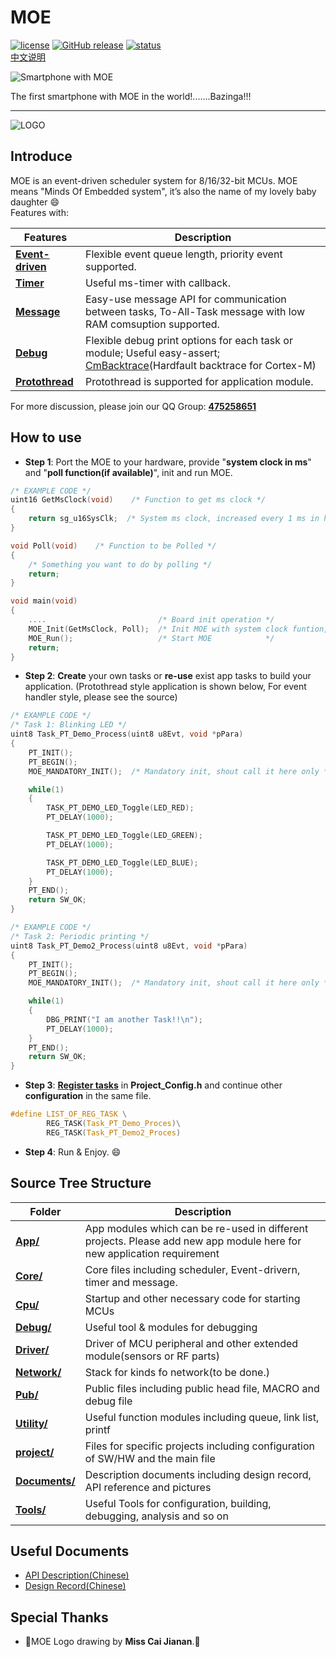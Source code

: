 # MOE   
[![license](https://img.shields.io/github/license/ianhom/MOE.svg?style=plastic)](https://github.com/ianhom/MOE/blob/master/LICENCE.md) [![GitHub release](https://img.shields.io/github/release/ianhom/MOE.svg?style=plastic)](https://github.com/ianhom/MOE/releases/tag/V0.1.6) [![status](https://img.shields.io/badge/Author_status-a_little_hungry,a_hamburger_will_be_nice-blue.svg?style=plastic)](https://github.com/ianhom/Note-of-all/blob/master/Pic/Misc/zhifu.jpg?raw=true)    
[中文说明](https://github.com/ianhom/MOE/blob/master/README_CHINESE.md) 


![Smartphone with MOE](https://github.com/ianhom/MOE/blob/master/Documents/Pic/other/MOE_with_MI_3.jpg?raw=true) 


The first smartphone with MOE in the world!.......Bazinga!!!       


----
![LOGO](https://github.com/ianhom/MOE/blob/master/Documents/Pic/MOE_logo_V0_1e.png?raw=true)    

## Introduce
MOE is an event-driven scheduler system for 8/16/32-bit MCUs. MOE means "Minds Of Embedded system", it’s also the name of my lovely baby daughter :smile:    
Features with:   


 Features | Description   
----------------- | ---------------------------------------------   
[**Event-driven**](https://github.com/ianhom/MOE/blob/master/Documents/Design_Record.md/#关于事件驱动) | Flexible event queue length, priority event supported.   
[**Timer**](https://github.com/ianhom/MOE/blob/master/Documents/Design_Record.md/#关于定时器) | Useful ms-timer with callback.   
[**Message**](https://github.com/ianhom/MOE/blob/master/Documents/Design_Record.md/#再谈消息机制) | Easy-use message API for communication between tasks, To-All-Task message with low RAM comsuption supported.   
[**Debug**](https://github.com/ianhom/MOE/blob/master/Documents/Design_Record.md/#关于调试选项) | Flexible debug print options for each task or module; Useful easy-assert; [CmBacktrace](https://github.com/armink/CmBacktrace)(Hardfault backtrace for Cortex-M)
[**Protothread**](https://github.com/ianhom/MOE/blob/master/Documents/Design_Record.md/#关于原型线程) | Protothread is supported for application module.   


For more discussion, please join our QQ Group: **[475258651](https://jq.qq.com/?_wv=1027&k=41PrZvS)**   

## How to use
- **Step 1**: Port the MOE to your hardware, provide "**system clock in ms**" and "**poll function(if available)**", init and run MOE.  
```c
/* EXAMPLE CODE */
uint16 GetMsClock(void)    /* Function to get ms clock */
{
    return sg_u16SysClk;  /* System ms clock, increased every 1 ms in hardware timer interrupt */
}

void Poll(void)    /* Function to be Polled */
{
    /* Something you want to do by polling */
    return;
}

void main(void)
{
    ....                         /* Board init operation */
    MOE_Init(GetMsClock, Poll);  /* Init MOE with system clock funtion, and poll function(fill "NULL" if NOT available) */
    MOE_Run();                   /* Start MOE            */
    return;
}
```
- **Step 2**: **Create** your own tasks or **re-use** exist app tasks to build your application. (Protothread style application is shown below, For event handler style, please see the source)
```c
/* EXAMPLE CODE */
/* Task 1: Blinking LED */
uint8 Task_PT_Demo_Process(uint8 u8Evt, void *pPara)
{   
    PT_INIT();
    PT_BEGIN();
    MOE_MANDATORY_INIT();  /* Mandatory init, shout call it here only */

    while(1)
    {
        TASK_PT_DEMO_LED_Toggle(LED_RED);
        PT_DELAY(1000);

        TASK_PT_DEMO_LED_Toggle(LED_GREEN);
        PT_DELAY(1000);

        TASK_PT_DEMO_LED_Toggle(LED_BLUE);
        PT_DELAY(1000);
    }
    PT_END();
    return SW_OK;
}
```   

```c
/* EXAMPLE CODE */
/* Task 2: Periodic printing */
uint8 Task_PT_Demo2_Process(uint8 u8Evt, void *pPara)
{    
    PT_INIT(); 
    PT_BEGIN();
    MOE_MANDATORY_INIT();  /* Mandatory init, shout call it here only */

    while(1)
    {
        DBG_PRINT("I am another Task!!\n");
        PT_DELAY(1000);
    }
    PT_END();
    return SW_OK;
}
```

- **Step 3**: [**Register tasks**](https://github.com/ianhom/MOE/blob/master/Documents/Design_Record.md/#关于任务注册) in **Project_Config.h** and continue other **configuration** in the same file.   
```c
#define LIST_OF_REG_TASK \
        REG_TASK(Task_PT_Demo_Proces)\
        REG_TASK(Task_PT_Demo2_Proces)
```
- **Step 4**: Run & Enjoy. :smile:   


## Source Tree Structure  


   Folder        |   Description  
 ------------ | ------------------------------------------------------------------------   
   [**App/**](https://github.com/ianhom/MOE/tree/master/App) | App modules which can be re-used in different projects. Please add new app module here for new application requirement    
   [**Core/**](https://github.com/ianhom/MOE/tree/master/Core) | Core files including scheduler, Event-drivern, timer and message.    
   [**Cpu/**](https://github.com/ianhom/MOE/tree/master/Cpu) | Startup and other necessary code for starting MCUs       
   [**Debug/**](https://github.com/ianhom/MOE/tree/master/Debug) | Useful tool & modules for debugging      
   [**Driver/**](https://github.com/ianhom/MOE/tree/master/Driver) | Driver of MCU peripheral and other extended module(sensors or RF parts)    
   [**Network/**](https://github.com/ianhom/MOE/tree/master/Network) | Stack for kinds fo network(to be done.)
   [**Pub/**](https://github.com/ianhom/MOE/tree/master/Pub) | Public files including public head file, MACRO and debug file    
   [**Utility/**](https://github.com/ianhom/MOE/tree/master/Utility) | Useful function modules including queue, link list, printf    
   [**project/**](https://github.com/ianhom/MOE/tree/master/project) | Files for specific projects including configuration of SW/HW and the main file    
   [**Documents/**](https://github.com/ianhom/MOE/tree/master/Documents) | Description documents including design record, API reference and pictures    
   [**Tools/**](https://github.com/ianhom/MOE/tree/master/Tools)         | Useful Tools for configuration, building, debugging, analysis and so on   
   
   

## Useful Documents
 - [API Description(Chinese)](https://github.com/ianhom/MOE/blob/master/Documents/API_Description_Chinese.md)    
 - [Design Record(Chinese)](https://github.com/ianhom/MOE/blob/master/Documents/Design_Record.md) 


## Special Thanks 
- :tada:MOE Logo drawing by **Miss Cai Jianan**.:tada:
